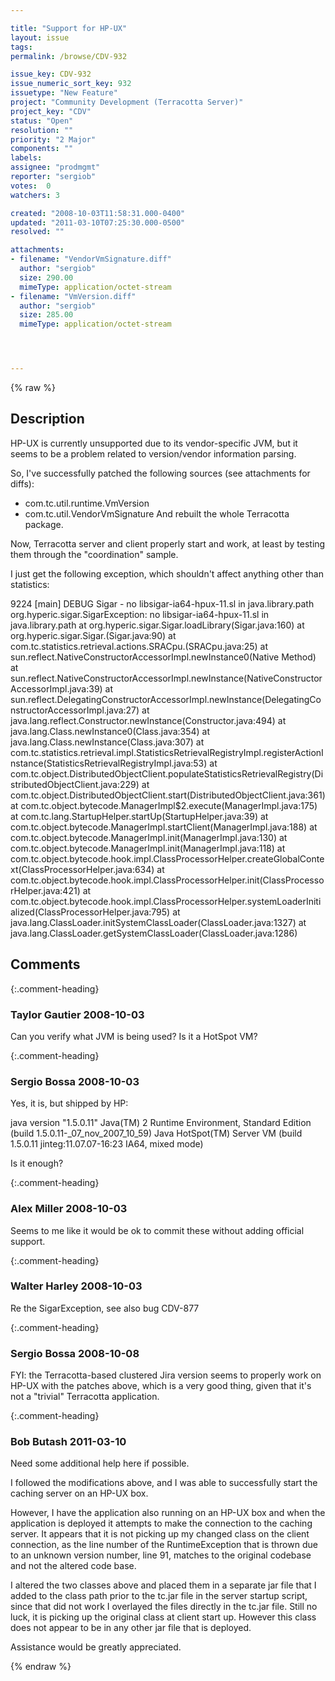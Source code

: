 ```yaml
---

title: "Support for HP-UX"
layout: issue
tags: 
permalink: /browse/CDV-932

issue_key: CDV-932
issue_numeric_sort_key: 932
issuetype: "New Feature"
project: "Community Development (Terracotta Server)"
project_key: "CDV"
status: "Open"
resolution: ""
priority: "2 Major"
components: ""
labels: 
assignee: "prodmgmt"
reporter: "sergiob"
votes:  0
watchers: 3

created: "2008-10-03T11:58:31.000-0400"
updated: "2011-03-10T07:25:30.000-0500"
resolved: ""

attachments:
- filename: "VendorVmSignature.diff"
  author: "sergiob"
  size: 290.00
  mimeType: application/octet-stream
- filename: "VmVersion.diff"
  author: "sergiob"
  size: 285.00
  mimeType: application/octet-stream




---
```


{% raw %}

## Description

<div markdown="1" class="description">

HP-UX is currently unsupported due to its vendor-specific JVM, but it seems to be a problem related to version/vendor information parsing.

So, I've successfully patched the following sources (see attachments for diffs):
- com.tc.util.runtime.VmVersion
- com.tc.util.VendorVmSignature
And rebuilt the whole Terracotta package.

Now, Terracotta server and client properly start and work, at least by testing them through the "coordination" sample.

I just get the following exception, which shouldn't affect anything other than statistics:

9224 [main] DEBUG Sigar  - no libsigar-ia64-hpux-11.sl in java.library.path
org.hyperic.sigar.SigarException: no libsigar-ia64-hpux-11.sl in java.library.path
       at org.hyperic.sigar.Sigar.loadLibrary(Sigar.java:160)
       at org.hyperic.sigar.Sigar.<clinit>(Sigar.java:90)
       at com.tc.statistics.retrieval.actions.SRACpu.<init>(SRACpu.java:25)
       at sun.reflect.NativeConstructorAccessorImpl.newInstance0(Native Method)
       at sun.reflect.NativeConstructorAccessorImpl.newInstance(NativeConstructorAccessorImpl.java:39)
       at sun.reflect.DelegatingConstructorAccessorImpl.newInstance(DelegatingConstructorAccessorImpl.java:27)
       at java.lang.reflect.Constructor.newInstance(Constructor.java:494)
       at java.lang.Class.newInstance0(Class.java:354)
       at java.lang.Class.newInstance(Class.java:307)
       at com.tc.statistics.retrieval.impl.StatisticsRetrievalRegistryImpl.registerActionInstance(StatisticsRetrievalRegistryImpl.java:53)
       at com.tc.object.DistributedObjectClient.populateStatisticsRetrievalRegistry(DistributedObjectClient.java:229)
       at com.tc.object.DistributedObjectClient.start(DistributedObjectClient.java:361)
       at com.tc.object.bytecode.ManagerImpl$2.execute(ManagerImpl.java:175)
       at com.tc.lang.StartupHelper.startUp(StartupHelper.java:39)
       at com.tc.object.bytecode.ManagerImpl.startClient(ManagerImpl.java:188)
       at com.tc.object.bytecode.ManagerImpl.init(ManagerImpl.java:130)
       at com.tc.object.bytecode.ManagerImpl.init(ManagerImpl.java:118)
       at com.tc.object.bytecode.hook.impl.ClassProcessorHelper.createGlobalContext(ClassProcessorHelper.java:634)
       at com.tc.object.bytecode.hook.impl.ClassProcessorHelper.init(ClassProcessorHelper.java:421)
       at com.tc.object.bytecode.hook.impl.ClassProcessorHelper.systemLoaderInitialized(ClassProcessorHelper.java:795)
       at java.lang.ClassLoader.initSystemClassLoader(ClassLoader.java:1327)
       at java.lang.ClassLoader.getSystemClassLoader(ClassLoader.java:1286)

</div>

## Comments


{:.comment-heading}
### **Taylor Gautier** <span class="date">2008-10-03</span>

<div markdown="1" class="comment">

Can you verify what JVM is being used?  Is it a HotSpot VM?

</div>


{:.comment-heading}
### **Sergio Bossa** <span class="date">2008-10-03</span>

<div markdown="1" class="comment">

Yes, it is, but shipped by HP:

java version "1.5.0.11"
Java(TM) 2 Runtime Environment, Standard Edition (build 1.5.0.11-\_07\_nov\_2007\_10\_59)
Java HotSpot(TM) Server VM (build 1.5.0.11 jinteg:11.07.07-16:23 IA64, mixed mode)

Is it enough?

</div>


{:.comment-heading}
### **Alex Miller** <span class="date">2008-10-03</span>

<div markdown="1" class="comment">

Seems to me like it would be ok to commit these without adding official support. 

</div>


{:.comment-heading}
### **Walter Harley** <span class="date">2008-10-03</span>

<div markdown="1" class="comment">

Re the SigarException, see also bug CDV-877

</div>


{:.comment-heading}
### **Sergio Bossa** <span class="date">2008-10-08</span>

<div markdown="1" class="comment">

FYI: the Terracotta-based clustered Jira version seems to properly work on HP-UX with the patches above, which is a very good thing, given that it's not a "trivial" Terracotta application.

</div>


{:.comment-heading}
### **Bob Butash** <span class="date">2011-03-10</span>

<div markdown="1" class="comment">

Need some additional help here if possible.

I followed the modifications above, and I was able to successfully start the caching server on an HP-UX box.

However, I have the application also running on an HP-UX box and when the application is deployed it attempts to make the connection to the caching server.  It appears that it is not picking up my changed class on the client connection, as the line number of the RuntimeException that is thrown due to an unknown version number, line 91, matches to the original codebase and not the altered code base.

I altered the two classes above and placed them in a separate jar file that I added to the class path prior to the tc.jar file in the server startup script, since that did not work I overlayed the files directly in the tc.jar file.  Still no luck, it is picking up the original class at client start up.  However this class does not appear to be in any other jar file that is deployed.

Assistance would be greatly appreciated. 

</div>



{% endraw %}
